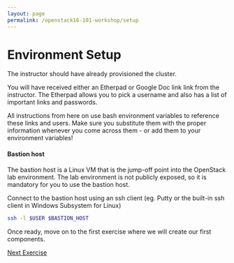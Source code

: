 ```yaml
---
layout: page
permalink: /openstack16-101-workshop/setup
---
```

# Environment Setup

The instructor should have already provisioned the cluster.

You will have received either an Etherpad or Google Doc link link from the instructor.  The Etherpad allows you to pick a username and also has a list of important links and passwords.

All instructions from here on use bash environment variables to reference these links and users. Make sure you substitute them with the proper information whenever you come across them - or add them to your environment variables!

#### Bastion host
The bastion host is a Linux VM that is the jump-off point into the OpenStack lab environment.  The lab environment is not publicly exposed, so it is mandatory for you to use the bastion host.


Connect to the bastion host using an ssh client (eg. Putty or the built-in ssh client in Windows Subsystem for Linux)
```bash
ssh -l $USER $BASTION_HOST
```

Once ready, move on to the first exercise where we will create our first components.

[Next Exercise](exercise01)
